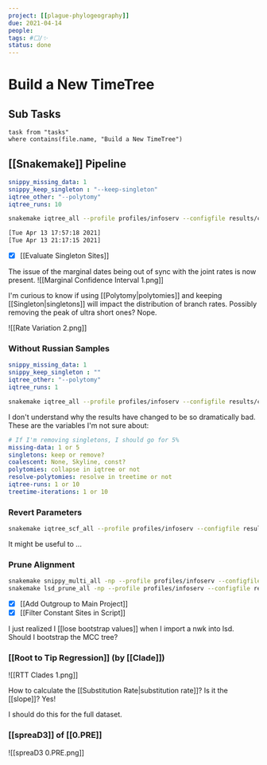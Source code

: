 ```yaml
---
project: [[plague-phylogeography]]
due: 2021-04-14
people:
tags: #⬜/✨ 
status: done
---
```


# Build a New TimeTree

## Sub Tasks
```dataview
task from "tasks"
where contains(file.name, "Build a New TimeTree")
```

## [[Snakemake]] Pipeline

```yaml
snippy_missing_data: 1
snippy_keep_singleton : "--keep-singleton"
iqtree_other: "--polytomy"
iqtree_runs: 10
```

```bash
snakemake iqtree_all --profile profiles/infoserv --configfile results/config/snakemake.yaml

[Tue Apr 13 17:57:18 2021]
[Tue Apr 13 21:17:15 2021]
```

- [x] [[Evaluate Singleton Sites]]

The issue of the marginal dates being out of sync with the joint rates is now present.
![[Marginal Confidence Interval 1.png]]

I'm curious to know if using [[Polytomy|polytomies]] and keeping [[Singleton|singletons]] will impact the distribution of branch rates. Possibly removing the peak of ultra short ones? Nope.

![[Rate Variation 2.png]]

### Without Russian Samples

```yaml
snippy_missing_data: 1
snippy_keep_singleton : ""
iqtree_other: "--polytomy"
iqtree_runs: 1
```

```bash
snakemake iqtree_all --profile profiles/infoserv --configfile results/config/snakemake.yaml 
```


I don't understand why the results have changed to be so dramatically bad.  These are the variables I'm not sure about:

```yaml
# If I'm removing singletons, I should go for 5%
missing-data: 1 or 5
singletons: keep or remove?
coalescent: None, Skyline, const?
polytomies: collapse in iqtree or not
resolve-polytomies: resolve in treetime or not
iqtree-runs: 1 or 10
treetime-iterations: 1 or 10
```

### Revert Parameters

```bash
snakemake iqtree_scf_all --profile profiles/infoserv --configfile results/config/snakemake.yaml 
```

It might be useful to ...

### Prune Alignment

```bash
snakemake snippy_multi_all -np --profile profiles/infoserv --configfile results/config/snakemake.yaml
snakemake lsd_prune_all -np --profile profiles/infoserv --configfile results/config/snakemake.yaml
```

- [x] [[Add Outgroup to Main Project]]
- [x] [[Filter Constant Sites in Script]]

I just realized I [[lose bootstrap values]] when I import a nwk into lsd. Should I bootstrap the MCC tree?

### [[Root to Tip Regression]] (by [[Clade]])

![[RTT Clades 1.png]]
  
How to calculate the [[Substitution Rate|substitution rate]]? Is it the [[slope]]? Yes!

I should do this for the full dataset.

### [[spreaD3]] of [[0.PRE]]

![[spreaD3 0.PRE.png]]